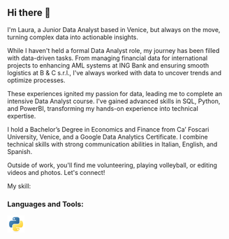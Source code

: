 ## Hi there 👋

I'm Laura, a Junior Data Analyst based in Venice, but always on the move, turning complex data into actionable insights.

While I haven't held a formal Data Analyst role, my journey has been filled with data-driven tasks. From managing financial data for international projects to enhancing AML systems at ING Bank and ensuring smooth logistics at B & C s.r.l., I've always worked with data to uncover trends and optimize processes.

These experiences ignited my passion for data, leading me to complete an intensive Data Analyst course. I've gained advanced skills in SQL, Python, and PowerBI, transforming my hands-on experience into technical expertise.

I hold a Bachelor’s Degree in Economics and Finance from Ca’ Foscari University, Venice, and a Google Data Analytics Certificate. I combine technical skills with strong communication abilities in Italian, English, and Spanish.

Outside of work, you'll find me volunteering, playing volleyball, or editing videos and photos. 
Let's connect!

My skill:

<h3 align="left">Languages and Tools:</h3>
<p align="left"> <a href="https://www.python.org" target="_blank" rel="noreferrer"> <img src="https://raw.githubusercontent.com/devicons/devicon/master/icons/python/python-original.svg" alt="python" width="40" height="40"/> </a> </p>
